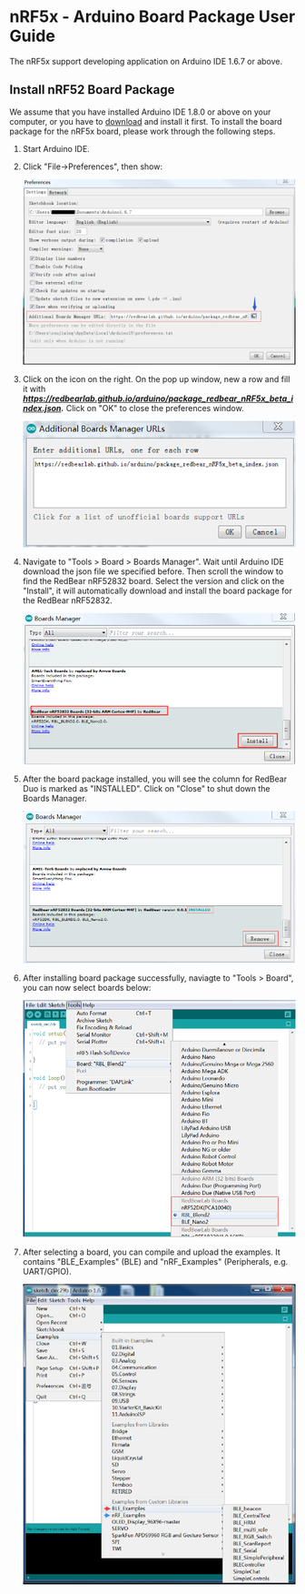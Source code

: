 
# nRF5x - Arduino Board Package User Guide

The nRF5x support developing application on Arduino IDE 1.6.7 or above.

## Install nRF52 Board Package

We assume that you have installed Arduino IDE 1.8.0 or above on your computer, or you have to [download](https://www.arduino.cc/en/Main/Software) and install it first. To install the board package for the nRF5x board, please work through the following steps.

1. Start Arduino IDE.

2. Click "File->Preferences", then show:

    ![arduino_board_package_1](images/Arduino/arduino_board_package_1.png)
  
3. Click on the icon on the right. On the pop up window, new a row and fill it with ***https://redbearlab.github.io/arduino/package_redbear_nRF5x_beta_index.json.*** Click on "OK" to close the preferences window.

    ![arduino_board_package_2](images/Arduino/arduino_board_package_2.png)

4. Navigate to "Tools > Board > Boards Manager". Wait until Arduino IDE download the json file we specified before. Then scroll the window to find the RedBear nRF52832 board. Select the version and click on the "Install", it will automatically download and install the board package for the RedBear nRF52832.

    ![arduino_board_package_3](images/Arduino/arduino_board_package_3.png)

5. After the board package installed, you will see the column for RedBear Duo is marked as "INSTALLED". Click on "Close" to shut down the Boards Manager.

    ![arduino_board_package_4](images/Arduino/arduino_board_package_4.png)

6. After installing board package successfully, naviagte to "Tools > Board", you can now select boards below:

    ![arduino_board_package_5](images/Arduino/arduino_board_package_5.png)

7. After selecting a board, you can compile and upload the examples. It contains "BLE_Examples" (BLE) and "nRF_Examples" (Peripherals, e.g. UART/GPIO).

    ![arduino_board_package_6](images/Arduino/arduino_board_package_6.png)
    